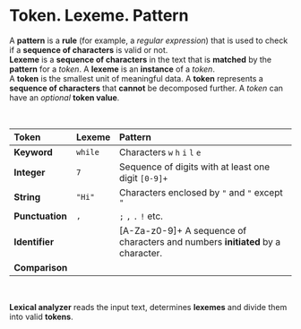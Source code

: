 # Token. Lexeme. Pattern
A **pattern** is a **rule** (for example, a *regular expression*) that is used to check if a **sequence of characters** is valid or not.<br>
**Lexeme** is a **sequence of characters** in the text that is **matched** by the **pattern** for a *token*. A **lexeme** is an **instance** of a *token*.<br>
A **token** is the smallest unit of meaningful data. A **token** represents a **sequence of characters** that **cannot** be decomposed further. A *token* can have an *optional* **token value**.<br>

<br>

|**Token**|**Lexeme**|**Pattern**|
|:----|:-----|:------|
|**Keyword**|`while`|Characters `w` `h` `i` `l` `e`|
|**Integer**|`7`|Sequence of digits with at least one digit `[0-9]+`|
|**String**|`"Hi"`|Characters enclosed by `"` and `"` except `"`|
|**Punctuation**|`,`|`;` `,` `.` `!` etc.|
|**Identifier**||[A-Za-z0-9]+ A sequence of characters and numbers **initiated** by a character.|
|**Comparison**|||

<br>

**Lexical analyzer** reads the input text, determines **lexemes** and divide them into valid **tokens**.<br>
